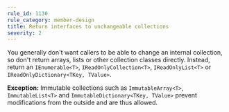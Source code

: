 ```yaml
---
rule_id: 1130
rule_category: member-design
title: Return interfaces to unchangeable collections
severity: 2
---
```

You generally don't want callers to be able to change an internal collection, so don't return arrays, lists or other collection classes directly. Instead, return an `IEnumerable<T>`, `IReadOnlyCollection<T>`, `IReadOnlyList<T>` or `IReadOnlyDictionary<TKey, TValue>`.

**Exception:** Immutable collections such as `ImmutableArray<T>`, `ImmutableList<T>` and `ImmutableDictionary<TKey, TValue>` prevent modifications from the outside and are thus allowed.
